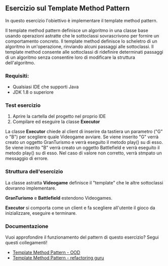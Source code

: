 ## Esercizio sul Template Method Pattern

In questo esercizio l'obiettivo è implementare il template method pattern.

Il template method pattern definisce un algoritmo in una classe base usando operazioni astratte che le sottoclassi sovrascrivono per fornire un comportamento concreto.
Il template method definisce lo scheletro di un algoritmo in un'operazione, rinviando alcuni passaggi alle sottoclassi.
Il template method consente alle sottoclassi di ridefinire determinati passaggi di un algoritmo senza consentire loro di modificare la struttura dell'algoritmo.

### Requisiti:
- Qualsiasi IDE che supporti Java
- JDK 1.8 o superiore

### Test esercizio
1. Aprire la cartella del progetto nel proprio IDE
2. Compilare ed eseguire la classe **Executor**

La classe **Executor** chiede al client di inserire da tastiera un parametro ("G" o "B") per scegliere quale Videogame avviare.
Se viene inserito "G" verrà creato un oggetto GranTurismo e verrà eseguito il metodo play() su di esso.
Se viene inserito "B" verrà creato un oggetto Battlefield e verrà eseguito il metodo play() su di esso.
Nel caso di valore non corretto, verrà stmpato un messaggio di errore.


### Struttura dell'esercizio
La classe astratta **Videogame** definisce il "template" che le altre sottoclassi dovranno implementare.

**GranTurismo** e **Battlefield** estendono Videogames.

**Executor** si comporta come un client e fa scegliere all'utente il gioco da inizializzare, eseguire e terminare.

### Documentazione
Vuoi approfondire il funzionamento del pattern di questo esercizio? Segui questi collegamenti!
- [Template Method Pattern - OOD](https://www.oodesign.com/template-method-pattern.html)
- [Template Method Pattern - refactoring guru](https://refactoring.guru/design-patterns/template-method)
